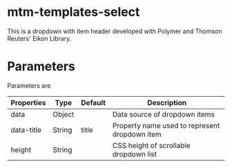 # mtm-templates-select
This is a dropdown with item header developed with Polymer and Thomson Reuters' Eikon Library.

# Parameters
Parameters are

|Properties|Type   |Default|Description                                       |
|----------|-------|-------|--------------------------------------------------|
|data      | Object|       |Data source of dropdown items                     |
|data-title| String| title |Property name used to represent dropdown item     |
|height    | String|       |CSS height of scrollable dropdown list            |
